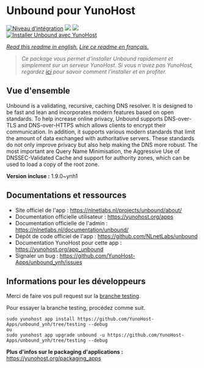 # Unbound pour YunoHost

[![Niveau d'intégration](https://dash.yunohost.org/integration/unbound.svg)](https://dash.yunohost.org/appci/app/unbound) ![](https://ci-apps.yunohost.org/ci/badges/unbound.status.svg) ![](https://ci-apps.yunohost.org/ci/badges/unbound.maintain.svg)  
[![Installer Unbound avec YunoHost](https://install-app.yunohost.org/install-with-yunohost.svg)](https://install-app.yunohost.org/?app=unbound)

*[Read this readme in english.](./README.md)*
*[Lire ce readme en français.](./README_fr.md)*

> *Ce package vous permet d'installer Unbound rapidement et simplement sur un serveur YunoHost.
Si vous n'avez pas YunoHost, regardez [ici](https://yunohost.org/#/install) pour savoir comment l'installer et en profiter.*

## Vue d'ensemble

Unbound is a validating, recursive, caching DNS resolver. It is designed to be fast and lean and incorporates modern features based on open standards.
To help increase online privacy, Unbound supports DNS-over-TLS and DNS-over-HTTPS which allows clients to encrypt their communication. In addition, it supports various modern standards that limit the amount of data exchanged with authoritative servers. These standards do not only improve privacy but also help making the DNS more robust. The most important are Query Name Minimisation, the Aggressive Use of DNSSEC-Validated Cache and support for authority zones, which can be used to load a copy of the root zone.

**Version incluse :** 1.9.0~ynh1



## Documentations et ressources

* Site officiel de l'app : https://nlnetlabs.nl/projects/unbound/about/
* Documentation officielle utilisateur : https://yunohost.org/apps
* Documentation officielle de l'admin : https://nlnetlabs.nl/documentation/unbound/
* Dépôt de code officiel de l'app : https://github.com/NLnetLabs/unbound
* Documentation YunoHost pour cette app : https://yunohost.org/app_unbound
* Signaler un bug : https://github.com/YunoHost-Apps/unbound_ynh/issues

## Informations pour les développeurs

Merci de faire vos pull request sur la [branche testing](https://github.com/YunoHost-Apps/unbound_ynh/tree/testing).

Pour essayer la branche testing, procédez comme suit.
```
sudo yunohost app install https://github.com/YunoHost-Apps/unbound_ynh/tree/testing --debug
ou
sudo yunohost app upgrade unbound -u https://github.com/YunoHost-Apps/unbound_ynh/tree/testing --debug
```

**Plus d'infos sur le packaging d'applications :** https://yunohost.org/packaging_apps